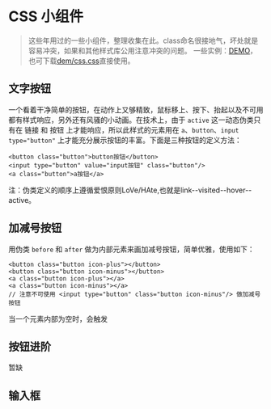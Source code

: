 # CSS 小组件

> 这些年用过的一些小组件，整理收集在此。class命名很接地气，坏处就是容易冲突，如果和其他样式库公用注意冲突的问题。
一些实例：[DEMO](demo/demo.html)，也可下载[dem/css.css](demo/css.css)直接使用。

## 文字按钮

一个看着干净简单的按钮，在动作上又够精致，鼠标移上、按下、抬起以及不可用都有样式响应，另外还有风骚的小动画。在技术上，由于 `active` 这一动态伪类只有在 链接 和 按钮 上才能响应，所以此样式的元素用在 `a`、`button`、`input type="button"` 上才能充分展示按钮的丰富。下面是三种按钮的定义方法：

    <button class="button">button按钮</button>
    <input type="button" value="input按钮" class="button"/>
    <a class="button">a按钮</a>
    
注：伪类定义的顺序上遵循爱恨原则LoVe/HAte,也就是link--visited--hover--active。

## 加减号按钮

用伪类 `before` 和 `after` 做为内部元素来画加减号按钮，简单优雅，使用如下：

    <button class="button icon-plus"></button>
    <button class="button icon-minus"></button>
    <a class="button icon-plus"></a>
    <a class="button icon-minus"></a>
    // 注意不可使用 <input type="button" class="button icon-minus"/> 做加减号按钮

当一个元素内部为空时，会触发

## 按钮进阶

暂缺

## 输入框